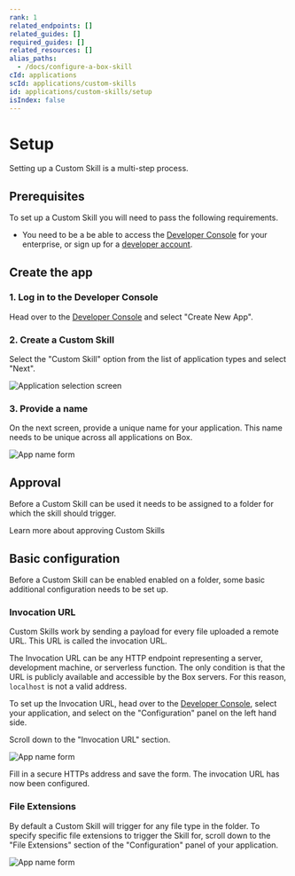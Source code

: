 ```yaml
---
rank: 1
related_endpoints: []
related_guides: []
required_guides: []
related_resources: []
alias_paths:
  - /docs/configure-a-box-skill
cId: applications
scId: applications/custom-skills
id: applications/custom-skills/setup
isIndex: false
---
```

# Setup

Setting up a Custom Skill is a multi-step process.

## Prerequisites

To set up a Custom Skill you will need to pass the following requirements.

* You need to be a be able to access the [Developer Console][devconsole] for your enterprise, or sign up for a [developer account][devaccount].

## Create the app

### 1. Log in to the Developer Console

Head over to the [Developer Console][devconsole] and select "Create New App".

### 2. Create a Custom Skill

Select the "Custom Skill" option from the list of application types and select "Next".

<ImageFrame border>

![Application selection screen](../images/app-types-skill.png)

</ImageFrame>

### 3. Provide a name

On the next screen, provide a unique name for your application. This name needs to be unique across all applications on Box.

<ImageFrame border width="600" center>

![App name form](../images/app-name.png)

</ImageFrame>

## Approval

Before a Custom Skill can be used it needs to be assigned to a folder for which the skill should trigger.

<CTA to="g://applications/custom-skills/approval">
Learn more about approving Custom Skills

</CTA>

## Basic configuration

Before a Custom Skill can be enabled enabled on a folder, some basic additional configuration needs to be set up.

### Invocation URL

Custom Skills work by sending a payload for every file uploaded a remote URL. This URL is called the invocation URL.

The Invocation URL can be any HTTP endpoint representing a server, development machine, or serverless function. The only condition is that the URL is publicly available and accessible by the Box servers. For this reason, `localhost` is not a valid address.

To set up the Invocation URL, head over to the [Developer Console][devconsole], select your application, and select on the "Configuration" panel on the left hand side.

Scroll down to the "Invocation URL" section.

<ImageFrame border width="600" center>

![App name form](../images/app-invocation-url.png)

</ImageFrame>

Fill in a secure HTTPs address and save the form. The invocation URL has now been configured.

### File Extensions

By default a Custom Skill will trigger for any file type in the folder. To specify specific file extensions to trigger the Skill for, scroll down to the "File Extensions" section of the "Configuration" panel of your application.

<ImageFrame border width="600" center>

![App name form](../images/app-file-extensions.png)

</ImageFrame>

[devconsole]: https://app.box.com/developers/console

[devaccount]: https://account.box.com/signup/n/developer
